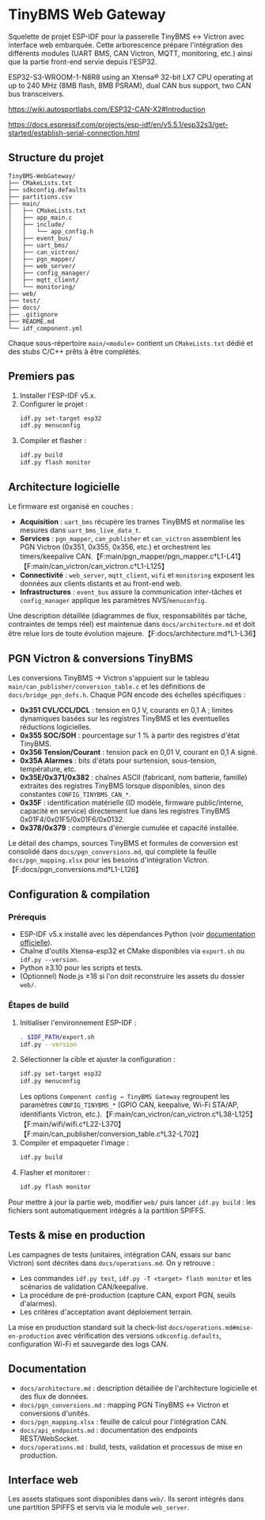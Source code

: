 # TinyBMS Web Gateway

Squelette de projet ESP-IDF pour la passerelle TinyBMS ↔ Victron avec interface web embarquée. Cette arborescence prépare l'intégration des différents modules (UART BMS, CAN Victron, MQTT, monitoring, etc.) ainsi que la partie front-end servie depuis l'ESP32.

ESP32-S3-WROOM-1-N8R8 using an Xtensa® 32-bit LX7 CPU operating at up to 240 MHz (8MB flash, 8MB PSRAM), dual CAN bus support, two CAN bus transceivers.

https://wiki.autosportlabs.com/ESP32-CAN-X2#Introduction

https://docs.espressif.com/projects/esp-idf/en/v5.5.1/esp32s3/get-started/establish-serial-connection.html

## Structure du projet
```
TinyBMS-WebGateway/
├── CMakeLists.txt
├── sdkconfig.defaults
├── partitions.csv
├── main/
│   ├── CMakeLists.txt
│   ├── app_main.c
│   ├── include/
│   │   └── app_config.h
│   ├── event_bus/
│   ├── uart_bms/
│   ├── can_victron/
│   ├── pgn_mapper/
│   ├── web_server/
│   ├── config_manager/
│   ├── mqtt_client/
│   └── monitoring/
├── web/
├── test/
├── docs/
├── .gitignore
├── README.md
└── idf_component.yml
```

Chaque sous-répertoire `main/<module>` contient un `CMakeLists.txt` dédié et des stubs C/C++ prêts à être complétés.

## Premiers pas
1. Installer l'ESP-IDF v5.x.
2. Configurer le projet :
   ```bash
   idf.py set-target esp32
   idf.py menuconfig
   ```
3. Compiler et flasher :
   ```bash
   idf.py build
   idf.py flash monitor
   ```

## Architecture logicielle
Le firmware est organisé en couches :

- **Acquisition** : `uart_bms` récupère les trames TinyBMS et normalise les mesures dans `uart_bms_live_data_t`.
- **Services** : `pgn_mapper`, `can_publisher` et `can_victron` assemblent les PGN Victron (0x351, 0x355, 0x356, etc.) et orchestrent les timers/keepalive CAN.【F:main/pgn_mapper/pgn_mapper.c†L1-L41】【F:main/can_victron/can_victron.c†L1-L125】
- **Connectivité** : `web_server`, `mqtt_client`, `wifi` et `monitoring` exposent les données aux clients distants et au front-end web.
- **Infrastructures** : `event_bus` assure la communication inter-tâches et `config_manager` applique les paramètres NVS/`menuconfig`.

Une description détaillée (diagrammes de flux, responsabilités par tâche, contraintes de temps réel) est maintenue dans `docs/architecture.md` et doit être relue lors de toute évolution majeure.【F:docs/architecture.md†L1-L36】

## PGN Victron & conversions TinyBMS
Les conversions TinyBMS → Victron s'appuient sur le tableau `main/can_publisher/conversion_table.c` et les définitions de `docs/bridge_pgn_defs.h`. Chaque PGN encode des échelles spécifiques :

- **0x351 CVL/CCL/DCL** : tension en 0,1 V, courants en 0,1 A ; limites dynamiques basées sur les registres TinyBMS et les éventuelles réductions logicielles.
- **0x355 SOC/SOH** : pourcentage sur 1 % à partir des registres d'état TinyBMS.
- **0x356 Tension/Courant** : tension pack en 0,01 V, courant en 0,1 A signé.
- **0x35A Alarmes** : bits d'états pour surtension, sous-tension, température, etc.
- **0x35E/0x371/0x382** : chaînes ASCII (fabricant, nom batterie, famille) extraites des registres TinyBMS lorsque disponibles, sinon des constantes `CONFIG_TINYBMS_CAN_*`.
- **0x35F** : identification matérielle (ID modèle, firmware public/interne, capacité en service) directement lue dans les registres TinyBMS 0x01F4/0x01F5/0x01F6/0x0132.
- **0x378/0x379** : compteurs d'énergie cumulée et capacité installée.

Le détail des champs, sources TinyBMS et formules de conversion est consolidé dans `docs/pgn_conversions.md`, qui complète la feuille `docs/pgn_mapping.xlsx` pour les besoins d'intégration Victron.【F:docs/pgn_conversions.md†L1-L126】

## Configuration & compilation
### Prérequis
- ESP-IDF v5.x installé avec les dépendances Python (voir [documentation officielle](https://docs.espressif.com/projects/esp-idf/en/latest/esp32/get-started/)).
- Chaîne d'outils Xtensa-esp32 et CMake disponibles via `export.sh` ou `idf.py --version`.
- Python ≥3.10 pour les scripts et tests.
- (Optionnel) Node.js ≥18 si l'on doit reconstruire les assets du dossier `web/`.

### Étapes de build
1. Initialiser l'environnement ESP-IDF :
   ```bash
   . $IDF_PATH/export.sh
   idf.py --version
   ```
2. Sélectionner la cible et ajuster la configuration :
   ```bash
   idf.py set-target esp32
   idf.py menuconfig
   ```
   Les options `Component config → TinyBMS Gateway` regroupent les paramètres `CONFIG_TINYBMS_*` (GPIO CAN, keepalive, Wi-Fi STA/AP, identifiants Victron, etc.).【F:main/can_victron/can_victron.c†L38-L125】【F:main/wifi/wifi.c†L22-L370】【F:main/can_publisher/conversion_table.c†L32-L702】
3. Compiler et empaqueter l'image :
   ```bash
   idf.py build
   ```
4. Flasher et monitorer :
   ```bash
   idf.py flash monitor
   ```

Pour mettre à jour la partie web, modifier `web/` puis lancer `idf.py build` : les fichiers sont automatiquement intégrés à la partition SPIFFS.

## Tests & mise en production
Les campagnes de tests (unitaires, intégration CAN, essais sur banc Victron) sont décrites dans `docs/operations.md`. On y retrouve :

- Les commandes `idf.py test`, `idf.py -T <target> flash monitor` et les scénarios de validation CAN/keepalive.
- La procédure de pré-production (capture CAN, export PGN, seuils d'alarmes).
- Les critères d'acceptation avant déploiement terrain.

La mise en production standard suit la check-list `docs/operations.md#mise-en-production` avec vérification des versions `sdkconfig.defaults`, configuration Wi-Fi et sauvegarde des logs CAN.

## Documentation
- `docs/architecture.md` : description détaillée de l'architecture logicielle et des flux de données.
- `docs/pgn_conversions.md` : mapping PGN TinyBMS ↔ Victron et conversions d'unités.
- `docs/pgn_mapping.xlsx` : feuille de calcul pour l'intégration CAN.
- `docs/api_endpoints.md` : documentation des endpoints REST/WebSocket.
- `docs/operations.md` : build, tests, validation et processus de mise en production.

## Interface web
Les assets statiques sont disponibles dans `web/`. Ils seront intégrés dans une partition SPIFFS et servis via le module `web_server`.

